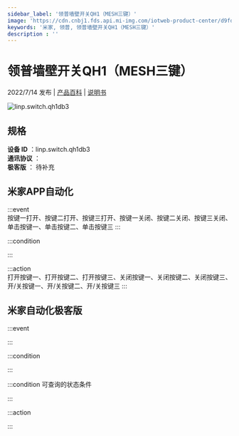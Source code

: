 ```yaml
---
sidebar_label: '领普墙壁开关QH1（MESH三键）'
image: 'https://cdn.cnbj1.fds.api.mi-img.com/iotweb-product-center/d9fd7bc29a275f18f12bccb2be1e2c73_1657189771828.png?GalaxyAccessKeyId=AKVGLQWBOVIRQ3XLEW&Expires=9223372036854775807&Signature=0sdfnIwa/TmD72Lu9Zh4lQed5N4='
keywords: '米家, 领普, 领普墙壁开关QH1（MESH三键）'
description : ''
---
```

# 领普墙壁开关QH1（MESH三键）

2022/7/14 发布 | [产品百科](https://home.mi.com/webapp/content/baike/product/index.html?model=linp.switch.qh1db3/) | [说明书](https://home.mi.com/views/introduction.html?model=linp.switch.qh1db3&region=cn)

![linp.switch.qh1db3](https://cdn.cnbj1.fds.api.mi-img.com/iotweb-product-center/d9fd7bc29a275f18f12bccb2be1e2c73_1657189771828.png?GalaxyAccessKeyId=AKVGLQWBOVIRQ3XLEW&Expires=9223372036854775807&Signature=0sdfnIwa/TmD72Lu9Zh4lQed5N4=)

## 规格  
> 
**设备 ID** ：linp.switch.qh1db3  
**通讯协议** ：  
**极客版**  ： 待补充 


## 米家APP自动化  

:::event  
按键一打开、按键二打开、按键三打开、按键一关闭、按键二关闭、按键三关闭、单击按键一、单击按键二、单击按键三
:::

:::condition  

:::

:::action   
打开按键一、打开按键二、打开按键三、关闭按键一、关闭按键二、关闭按键三、开/关按键一、开/关按键二、开/关按键三
:::

## 米家自动化极客版  

:::event  

:::

:::condition  

:::

:::condition 可查询的状态条件  

:::

:::action  

:::

        
